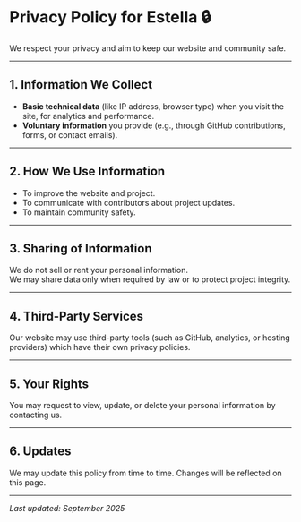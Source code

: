 # Privacy Policy for Estella 🔒

We respect your privacy and aim to keep our website and community safe.

---

## 1. Information We Collect
- **Basic technical data** (like IP address, browser type) when you visit the site, for analytics and performance.  
- **Voluntary information** you provide (e.g., through GitHub contributions, forms, or contact emails).  

---

## 2. How We Use Information
- To improve the website and project.  
- To communicate with contributors about project updates.  
- To maintain community safety.  

---

## 3. Sharing of Information
We do not sell or rent your personal information.  
We may share data only when required by law or to protect project integrity.

---

## 4. Third-Party Services
Our website may use third-party tools (such as GitHub, analytics, or hosting providers) which have their own privacy policies.

---

## 5. Your Rights
You may request to view, update, or delete your personal information by contacting us.

---

## 6. Updates
We may update this policy from time to time. Changes will be reflected on this page.

---

_Last updated: September 2025_
